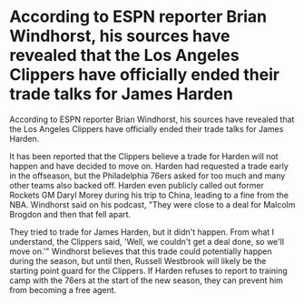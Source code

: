 #  According to ESPN reporter Brian Windhorst, his sources have revealed that the Los Angeles Clippers have officially ended their trade talks for James Harden 
  According to ESPN reporter Brian Windhorst, his sources have revealed that the Los Angeles Clippers have officially ended their trade talks for James Harden.

 It has been reported that the Clippers believe a trade for Harden will not happen and have decided to move on. Harden had requested a trade early in the offseason, but the Philadelphia 76ers asked for too much and many other teams also backed off. Harden even publicly called out former Rockets GM Daryl Morey during his trip to China, leading to a fine from the NBA. Windhorst said on his podcast, "They were close to a deal for Malcolm Brogdon and then that fell apart.

 They tried to trade for James Harden, but it didn't happen. From what I understand, the Clippers said, 'Well, we couldn't get a deal done, so we'll move on.'" Windhorst believes that this trade could potentially happen during the season, but until then, Russell Westbrook will likely be the starting point guard for the Clippers. If Harden refuses to report to training camp with the 76ers at the start of the new season, they can prevent him from becoming a free agent.